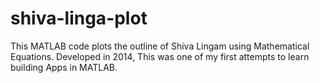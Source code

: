 # shiva-linga-plot
This MATLAB code plots the outline of Shiva Lingam using Mathematical Equations. 
Developed in 2014, This was one of my first attempts to learn building Apps in MATLAB.
